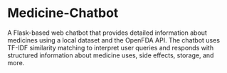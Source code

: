 # Medicine-Chatbot
A Flask-based web chatbot that provides detailed information about medicines using a local dataset and the OpenFDA API. The chatbot uses TF-IDF similarity matching to interpret user queries and responds with structured information about medicine uses, side effects, storage, and more.
